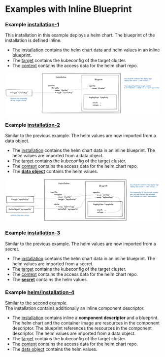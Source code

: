 # Examples with Inline Blueprint

### Example [installation-1](installation-1)

This installation in this example deploys a helm chart.
The blueprint of the installation is defined inline.

- The [installation](installation-1/installation.yaml) contains the helm chart data and helm values in an inline blueprint.
- The [target](installation-1/target.yaml) contains the kubeconfig of the target cluster.
- The [context](installation-1/context.yaml) contains the access data for the helm chart repo.

![inline-helm-1](images/inline-helm-1.png)

### Example [installation-2](installation-2)

Similar to the previous example. The helm values are now imported from a data object.

- The [installation](installation-2/installation.yaml) contains the helm chart data in an inline blueprint.
  The helm values are imported from a data object.
- The [target](installation-2/target.yaml) contains the kubeconfig of the target cluster.
- The [context](installation-2/context.yaml) contains the access data for the helm chart repo.
- The [**data object**](installation-2/imports.yaml) contains the helm values.

![inline-helm-2](images/inline-helm-2s.png)

### Example [installation-3](installation-3)

Similar to the previous example. The helm values are now imported from a secret.

- The [installation](installation-3/installation.yaml) contains the helm chart data in an inline blueprint.
  The helm values are imported from a secret.
- The [target](installation-3/target.yaml) contains the kubeconfig of the target cluster.
- The [context](installation-3/context.yaml) contains the access data for the helm chart repo.
- The [**secret**](installation-3/imports.yaml) contains the helm values.

### Example [helm/installation-4](installation-4)

Similar to the second example.  
The installation contains additionally an inline component descriptor.  

- The [installation](installation-4/installation.yaml) contains inline a **component descriptor** and a blueprint. 
  The helm chart and the container image are resources in the component descriptor. 
  The blueprint references the resources in the component descriptor.
  The helm values are imported from a data object. 
- The [target](installation-4/target.yaml) contains the kubeconfig of the target cluster.
- The [context](installation-4/context.yaml) contains the access data for the helm chart repo.
- The [data object](installation-4/imports.yaml) contains the helm values.

